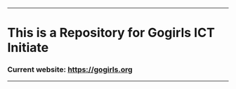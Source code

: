 ***********************
# This is a Repository for Gogirls ICT Initiate
### Current website: https://gogirls.org
*****